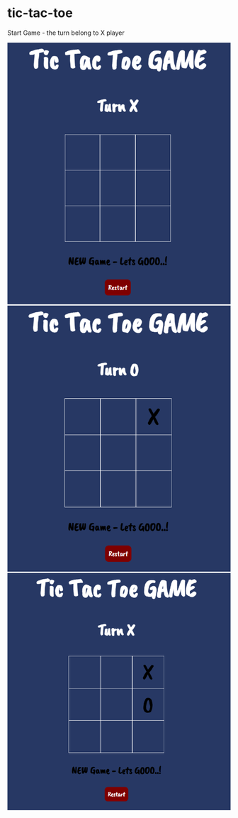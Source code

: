 # tic-tac-toe


Start Game - the turn belong to X player

![Turn X](screenShots/start-game.png)
![Game OVER](screenShots/turnX.png)
![Turn O](screenShots/turnO.png)


